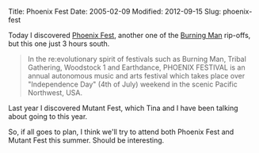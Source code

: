 Title: Phoenix Fest
Date: 2005-02-09
Modified: 2012-09-15
Slug: phoenix-fest

Today I discovered <a href="http://www.phoenixfest.com" >Phoenix Fest</a>, another one of the <a href="http://burningman.com/" >Burning Man</a> rip-offs, but this one just 3 hours south.

<blockquote>In the re:evolutionary spirit of festivals such as Burning Man, Tribal Gathering, Woodstock 1 and Earthdance, PHOENIX FESTIVAL is an annual autonomous music and arts festival which takes place over "Independence Day" (4th of July) weekend in the scenic Pacific Northwest, USA.</blockquote>

Last year I discovered Mutant Fest, which Tina and I have been talking about going to this year.

So, if all goes to plan, I think we'll try to attend both Phoenix Fest and Mutant Fest this summer. Should be interesting.
